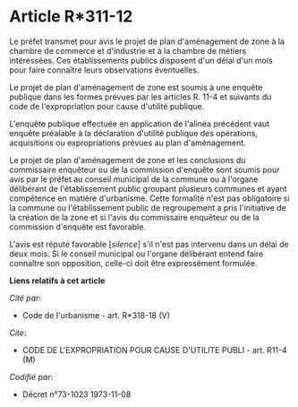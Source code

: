 # Article R*311-12

Le préfet transmet pour avis le projet de plan d'aménagement de zone à la chambre de commerce et d'industrie et à la chambre
de métiers intéressées. Ces établissements publics disposent d'un délai d'un mois pour faire connaître leurs observations
éventuelles.

Le projet de plan d'aménagement de zone est soumis à une enquête publique dans les formes prévues par les articles R. 11-4 et
suivants du code de l'expropriation pour cause d'utilité publique.

L'enquête publique effectuée en application de l'alinéa précédent vaut enquête préalable à la déclaration d'utilité publique
des opérations, acquisitions ou expropriations prévues au plan d'aménagement.

Le projet de plan d'aménagement de zone et les conclusions du commissaire enquêteur ou de la commission d'enquête sont soumis
pour avis par le préfet au conseil municipal de la commune ou à l'organe délibérant de l'établissement public groupant
plusieurs communes et ayant compétence en matière d'urbanisme. Cette formalité n'est pas obligatoire si la commune ou
l'établissement public de regroupement a pris l'initiative de la création de la zone et si l'avis du commissaire enquêteur ou
de la commission d'enquête est favorable.

L'avis est réputé favorable [*silence*] s'il n'est pas intervenu dans un délai de deux mois. Si le conseil municipal ou
l'organe délibérant entend faire connaître son opposition, celle-ci doit être expressément formulée.

**Liens relatifs à cet article**

_Cité par_:

  - Code de l'urbanisme - art. R*318-18 (V)

_Cite_:

  - CODE DE L'EXPROPRIATION POUR CAUSE D'UTILITE PUBLI - art. R11-4 (M)

_Codifié par_:

  - Décret n°73-1023 1973-11-08
